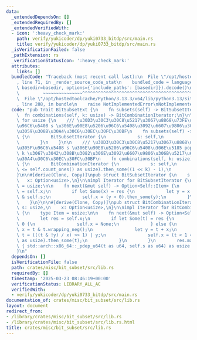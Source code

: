 ```yaml
---
data:
  _extendedDependsOn: []
  _extendedRequiredBy: []
  _extendedVerifiedWith:
  - icon: ':heavy_check_mark:'
    path: verify/yukicoder/dp/yuki0733_bitdp/src/main.rs
    title: verify/yukicoder/dp/yuki0733_bitdp/src/main.rs
  _isVerificationFailed: false
  _pathExtension: rs
  _verificationStatusIcon: ':heavy_check_mark:'
  attributes:
    links: []
  bundledCode: "Traceback (most recent call last):\n  File \"/opt/hostedtoolcache/Python/3.13.3/x64/lib/python3.13/site-packages/onlinejudge_verify/documentation/build.py\"\
    , line 71, in _render_source_code_stat\n    bundled_code = language.bundle(stat.path,\
    \ basedir=basedir, options={'include_paths': [basedir]}).decode()\n          \
    \         ~~~~~~~~~~~~~~~^^^^^^^^^^^^^^^^^^^^^^^^^^^^^^^^^^^^^^^^^^^^^^^^^^^^^^^^^^^^^^^^^^\n\
    \  File \"/opt/hostedtoolcache/Python/3.13.3/x64/lib/python3.13/site-packages/onlinejudge_verify/languages/rust.py\"\
    , line 288, in bundle\n    raise NotImplementedError\nNotImplementedError\n"
  code: "pub trait BitSubsetExt {\n    fn subsets(self) -> BitSubsetIterator;\n  \
    \  fn combinations(self, k: usize) -> BitCombinationIterator;\n}\n\nimpl BitSubsetExt\
    \ for usize {\n    /// \u30D3\u30C3\u30C8\u5217\u3067\u8868\u73FE\u3055\u308C\u305F\
    \u96C6\u5408 s \u306E\u90E8\u5206\u96C6\u5408\u3092\u6607\u9806\u306B\u5217\u6319\
    \u3059\u308B\u30A4\u30C6\u30EC\u30FC\u30BF\n    fn subsets(self) -> BitSubsetIterator\
    \ {\n        BitSubsetIterator {\n            s: self,\n            x: Some(0),\n\
    \        }\n    }\n\n    /// \u30D3\u30C3\u30C8\u5217\u3067\u8868\u73FE\u3055\u308C\
    \u305F\u96C6\u5408 s \u306E\u90E8\u5206\u96C6\u5408\u306E\u5185 popcount \u304C\
    \ k \u3067\u3042\u308B\u3082\u306E\u3092\u6607\u9806\u306B\u5217\u6319\u3059\u308B\
    \u30A4\u30C6\u30EC\u30FC\u30BF\n    fn combinations(self, k: usize) -> BitCombinationIterator\
    \ {\n        BitCombinationIterator {\n            s: self,\n            x: (k\
    \ <= self.count_ones() as usize).then_some((1 << k) - 1),\n        }\n    }\n\
    }\n\n#[derive(Clone, Copy)]\npub struct BitSubsetIterator {\n    s: usize,\n \
    \   x: Option<usize>,\n}\n\nimpl Iterator for BitSubsetIterator {\n    type Item\
    \ = usize;\n\n    fn next(&mut self) -> Option<Self::Item> {\n        let res\
    \ = self.x;\n        if let Some(x) = res {\n            let y = x.wrapping_sub(self.s)\
    \ & self.s;\n            self.x = (y > 0).then_some(y);\n        }\n        res\n\
    \    }\n}\n\n#[derive(Clone, Copy)]\npub struct BitCombinationIterator {\n   \
    \ s: usize,\n    x: Option<usize>,\n}\n\nimpl Iterator for BitCombinationIterator\
    \ {\n    type Item = usize;\n\n    fn next(&mut self) -> Option<Self::Item> {\n\
    \        let res = self.x;\n        if let Some(t) = res {\n            if t ==\
    \ 0 {\n                self.x = None;\n            } else {\n                let\
    \ x = t & t.wrapping_neg();\n                let y = t + x;\n                let\
    \ t = (((t & !y) / x) >> 1) | y;\n                self.x = (t < 1 << self.s.count_ones()\
    \ as usize).then_some(t);\n            }\n        }\n        res.map(|t| unsafe\
    \ { std::arch::x86_64::_pdep_u64(t as u64, self.s as u64) as usize })\n    }\n\
    }\n"
  dependsOn: []
  isVerificationFile: false
  path: crates/misc/bit_subset/src/lib.rs
  requiredBy: []
  timestamp: '2025-03-23 08:46:19+00:00'
  verificationStatus: LIBRARY_ALL_AC
  verifiedWith:
  - verify/yukicoder/dp/yuki0733_bitdp/src/main.rs
documentation_of: crates/misc/bit_subset/src/lib.rs
layout: document
redirect_from:
- /library/crates/misc/bit_subset/src/lib.rs
- /library/crates/misc/bit_subset/src/lib.rs.html
title: crates/misc/bit_subset/src/lib.rs
---
```

